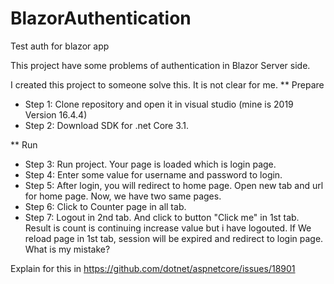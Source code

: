 # BlazorAuthentication
Test auth for blazor app

This project have some problems of authentication in Blazor Server side.

I created this project to someone solve this. It is not clear for me.
** Prepare
- Step 1: Clone repository and open it in visual studio (mine is 2019 Version 16.4.4)
- Step 2: Download SDK for .net Core 3.1.

** Run
- Step 3: Run project. Your page is loaded which is login page.
- Step 4: Enter some value for username and password to login.
- Step 5: After login, you will redirect to home page. Open new tab and url for home page. Now, we have two same pages.
- Step 6: Click to Counter page in all tab.
- Step 7: Logout in 2nd tab. And click to button "Click me" in 1st tab. Result is count is continuing increase value but i have logouted.
If We reload page in 1st tab, session will be expired and redirect to login page.
What is my mistake?

Explain for this in https://github.com/dotnet/aspnetcore/issues/18901
